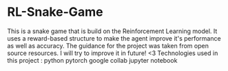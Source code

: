 # RL-Snake-Game
This is a snake game that is build on the Reinforcement Learning model. It uses a reward-based structure to make the agent improve it's performance as well as accuracy. The guidance for the project was taken from open source resources. I will try to improve it in future! &lt;3 
Technologies used in this project : 
python
pytorch
google collab
jupyter notebook
